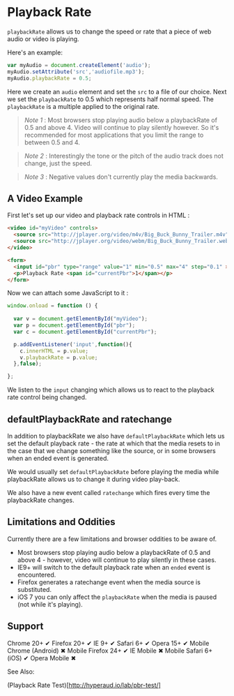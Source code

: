 Playback Rate
=============

```playbackRate``` allows us to change the speed or rate that a piece of web audio or video is playing.

Here's an example:

`````javascript
var myAudio = document.createElement('audio');
myAudio.setAttribute('src','audiofile.mp3');
myAudio.playbackRate = 0.5;
`````

Here we create an ```audio``` element and set the ```src``` to a file of our choice. Next we set the ```playbackRate``` to 0.5 which represents half normal speed. The ```playbackRate``` is a multiple applied to the original rate.


> *Note 1* : Most browsers stop playing audio below a playbackRate of 0.5 and above 4. Video will continue to play silently however. So it's recommended for most applications that you limit the range to between 0.5 and 4.

> *Note 2* : Interestingly the tone or the pitch of the audio track does not change, just the speed.

> *Note 3* : Negative values don't currently play the media backwards.


A Video Example
---------------

First let's set up our video and playback rate controls in HTML :

`````html
<video id="myVideo" controls>
  <source src="http://jplayer.org/video/m4v/Big_Buck_Bunny_Trailer.m4v" type='video/mp4' />
  <source src="http://jplayer.org/video/webm/Big_Buck_Bunny_Trailer.webm" type='video/webm' />
</video>

<form>
  <input id="pbr" type="range" value="1" min="0.5" max="4" step="0.1" >
  <p>Playback Rate <span id="currentPbr">1</span></p>
</form>
`````

Now we can attach some JavaScript to it :

`````javascript
window.onload = function () {
 
  var v = document.getElementById("myVideo");
  var p = document.getElementById("pbr");
  var c = document.getElementById("currentPbr");

  p.addEventListener('input',function(){
    c.innerHTML = p.value;
    v.playbackRate = p.value;
  },false);

};
`````
We listen to the ```input``` changing which allows us to react to the playback rate control being changed.


defaultPlaybackRate and ratechange
----------------------------------

In addition to playbackRate we also have ```defaultPlaybackRate``` which lets us set the default playback rate - the rate at which that the media resets to in the case that we change something like the source, or in some browsers when an ended event is generated. 

We would usually set ```defaultPlaybackRate``` before playing the media while playbackRate allows us to change it during video play-back.

We also have a new event called ```ratechange``` which fires every time the playbackRate changes. 


Limitations and Oddities
------------------------

Currently there are a few limitations and browser oddities to be aware of. 

* Most browsers stop playing audio below a playbackRate of 0.5 and above 4 - however, video will continue to play silently in these cases. 
* IE9+ will switch to the default playback rate when an ```ended``` event is encountered.
* Firefox generates a ratechange event when the media source is substituted.
* iOS 7 you can only affect the ```playbackRate``` when the media is paused (not while it's playing).


Support
-------

Chrome 20+ 	✔
Firefox 20+ 	✔
IE 9+ 	✔
Safari 6+ 	✔
Opera 15+ 	✔
Mobile Chrome (Android) 	✖
Mobile Firefox 24+ 	✔
IE Mobile 	✖
Mobile Safari 6+ (iOS) 	✔
Opera Mobile 	✖

See Also:

(Playback Rate Test)[http://hyperaud.io/lab/pbr-test/] 
